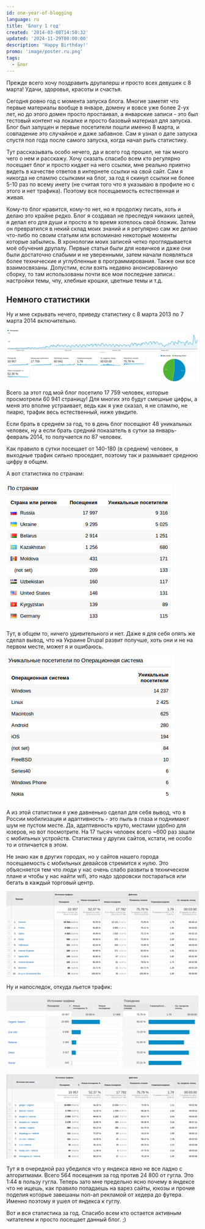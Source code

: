 ```yaml
---
id: one-year-of-blogging
language: ru
title: 'Блогу 1 год'
created: '2014-03-08T14:50:32'
updated: '2024-11-29T00:00:00'
description: 'Happy Birthday!'
promo: 'image/poster.ru.png'
tags:
  - Блог
---
```


Прежде всего хочу поздравить друпалерш и просто всех девушек с 8 марта! Удачи,
здоровья, красоты и счастья.

Сегодня ровно год с момента запуска блога. Многие заметят что первые материалы
вообще в январе, домену и вовсе уже более 2-ух лет, но до этого домен просто
простаивал, а январские записи - это был тестовый контент на локалке и просто
базовый материал для запуска. Блог был запущен и первые посетители пошли именно
8 марта, и совпадение это случайное и даже забавное. Сам я узнал о дате запуска
спустя пол года после самого запуска, когда начал рыть статистику.

Тут рассказывать особо нечего, да и всего год прошел, не так много чего о нем и
расскажу. Хочу сказать спасибо всем кто регулярно посещает блог и просто кидает
на него ссылки, мне реально приятно видеть в качестве ответов в интернете ссылки
на свой сайт. Сам я никогда не спамлю ссылками на блог, за год я скинул ссылки
не более 5-10 раз по всему инету (не считая того что я указываю в профиле но с
этого и нет трафика). Поэтому вся посещаемость естественная и живая.

Кому-то блог нравится, кому-то нет, но я продолжу писать, хоть и делаю это
крайне редко. Блог я создавал не преследуя никаких целей, я делал его для души и
просто в то время хотелось свой бложик. Затем он превратился в некий склад моих
знаний и я регулярно сам же делаю что-либо по своим статьям или вспоминаю
некоторые моменты которые забылись. В хронологии моих записей четко
проглядывается моё обучения друпалу. Первые статьи были для новичков и даже они
были достаточно слабыми и не уверенными, затем начали появляться более
технические и углубленные в программирования. Также они все взаимосвязаны.
Допустим, если взять недавно анонсированную сборку, то там использованы почти
все мои последние записи.: настройки темы, чпу, хлебные крошки, цветные темы и
т.д.

## Немного статистики

Ну и мне скрывать нечего, приведу статистику с 8 марта 2013 по 7 марта 2014
включительно.

![Статистика за год.](image/1.png)

Всего за этот год мой блог посетило 17 759 человек, которые просмотрели 60 941
страницу! Для многих это будут смешные цифры, а меня это вполне устраивает, ведь
как я уже сказал, я не спамлю, не пиарю, трафик весь естественный, ниже увидите.

Если брать в среднем за год, то в день блог посещают 48 уникальных человек, ну а
если брать средний показатель в сутки за январь-февраль 2014, то получается по
87 человек.

Как правило в сутки посещает от 140-180 (в среднем) человек, в выходные трафик
сильно проседает, поэтому так и размывает среднюю цифру в общем.

А вот статистика по странам:

![Статистика по странам.](image/2.png)

Тут, в общем то, ничего удивительного и нет. Даже я для себя опять же сделал
вывод, что на Украине Drupal развит получше, хоть они и не на первом месте,
может я и ошибаюсь.

![Операционные системы.](image/3.png)

А из этой статистики я уже давненько сделал для себя вывод, что в России
мобилизация и адаптивность - это пыль в глаза и поднимают шум не пустом месте.
Да, адаптивность круто, местами удобно для юзеров, но вот посмотрите. На 17
тысяч человек всего ~600 раз зашли с мобильных устройств. Статистика у других
сайтов, кстати, не особо то и отличается в этом.

Не знаю как в других городах, но у сайтов нашего города посещаемость с мобильных
девайсов стремится к нулю. Это объясняется тем что люди у нас очень слабо
развиты в техническом плане и чтобы у нас найти wifi, это надо здоровски
постараться или бегать в каждый торговый центр.

![Статистика по браузерам.](image/4.png)

Ну и напоследок, откуда льется трафик:

![Источники трафиков.](image/5.png)

![Источники трафиков 2.](image/6.png)

Тут я в очередной раз убедился что у яндекса явно не все ладно с алгоритмами.
Всего 564 посещения за год против 24 800 от гугла. Это 1:44 в пользу гугла.
Теперь зато мне предельно ясно почему в яндексе что не ищешь, как правило
попадаешь на варез сайты, юкозы и прочие поделия которые завешаны поп-ап
рекламой от хедера до футера. Именно поэтому я ушел от яндекса к гуглу.

Вот и вся статистика за год. Спасибо всем кто остается активным читателем и
просто посещает данный блог. ;)

